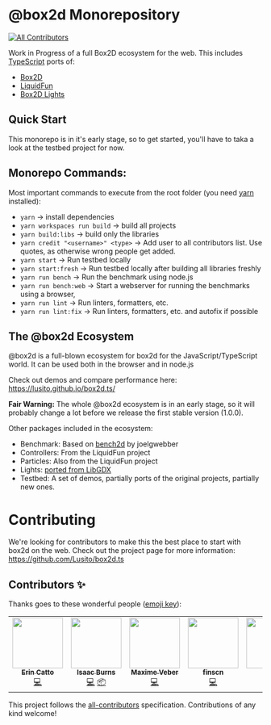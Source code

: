 # @box2d Monorepository
<!-- ALL-CONTRIBUTORS-BADGE:START - Do not remove or modify this section -->
[![All Contributors](https://img.shields.io/badge/all_contributors-6-orange.svg?style=flat-square)](#contributors-)
<!-- ALL-CONTRIBUTORS-BADGE:END -->

Work in Progress of a full Box2D ecosystem for the web.
This includes [TypeScript](https://github.com/Microsoft/TypeScript) ports of:
- [Box2D](https://github.com/erincatto/Box2D)
- [LiquidFun](https://github.com/google/liquidfun)
- [Box2D Lights](https://github.com/libgdx/box2dlights)

## Quick Start

This monorepo is in it's early stage, so to get started, you'll have to taka a look at the testbed project for now.

## Monorepo Commands:

Most important commands to execute from the root folder (you need [yarn](https://yarnpkg.com/) installed):
- `yarn` ->  install dependencies
- `yarn workspaces run build` ->  build all projects
- `yarn build:libs` ->  build only the libraries
- `yarn credit "<username>" <type>` ->  Add user to all contributors list. Use quotes, as otherwise wrong people get added.
- `yarn start` ->  Run testbed locally
- `yarn start:fresh` ->  Run testbed locally after building all libraries freshly
- `yarn run bench` ->  Run the benchmark using node.js
- `yarn run bench:web` ->  Start a webserver for running the benchmarks using a browser,
- `yarn run lint` ->  Run linters, formatters, etc.
- `yarn run lint:fix` ->  Run linters, formatters, etc. and autofix if possible

## The @box2d Ecosystem

@box2d is a full-blown ecosystem for box2d for the JavaScript/TypeScript world. It can be used both in the browser and in node.js

Check out demos and compare performance here: https://lusito.github.io/box2d.ts/

**Fair Warning:** The whole @box2d ecosystem is in an early stage, so it will probably change a lot before we release the first stable version (1.0.0).

Other packages included in the ecosystem:
- Benchmark: Based on [bench2d](https://github.com/joelgwebber/bench2d) by joelgwebber
- Controllers: From the LiquidFun project
- Particles: Also from the LiquidFun project
- Lights: [ported from LibGDX](https://github.com/libgdx/box2dlights)
- Testbed: A set of demos, partially ports of the original projects, partially new ones.

# Contributing

We're looking for contributors to make this the best place to start with box2d on the web.
Check out the project page for more information: https://github.com/Lusito/box2d.ts

## Contributors ✨

Thanks goes to these wonderful people ([emoji key](https://allcontributors.org/docs/en/emoji-key)):

<!-- ALL-CONTRIBUTORS-LIST:START - Do not remove or modify this section -->
<!-- prettier-ignore-start -->
<!-- markdownlint-disable -->
<table>
  <tr>
    <td align="center"><a href="http://box2d.org"><img src="https://avatars2.githubusercontent.com/u/7284063?v=4?s=100" width="100px;" alt=""/><br /><sub><b>Erin Catto</b></sub></a><br /><a href="https://github.com/Lusito/box2d.ts/commits?author=erincatto" title="Code">💻</a></td>
    <td align="center"><a href="http://flyovergames.com/"><img src="https://avatars0.githubusercontent.com/u/1216696?v=4?s=100" width="100px;" alt=""/><br /><sub><b>Isaac Burns</b></sub></a><br /><a href="https://github.com/Lusito/box2d.ts/commits?author=flyover" title="Code">💻</a> <a href="#platform-flyover" title="Packaging/porting to new platform">📦</a></td>
    <td align="center"><a href="http://nekland.fr/"><img src="https://avatars1.githubusercontent.com/u/972456?v=4?s=100" width="100px;" alt=""/><br /><sub><b>Maxime Veber</b></sub></a><br /><a href="https://github.com/Lusito/box2d.ts/commits?author=Nek-" title="Code">💻</a></td>
    <td align="center"><a href="http://fins.iteye.com/"><img src="https://avatars3.githubusercontent.com/u/288367?v=4?s=100" width="100px;" alt=""/><br /><sub><b>finscn</b></sub></a><br /><a href="https://github.com/Lusito/box2d.ts/commits?author=finscn" title="Code">💻</a></td>
    <td align="center"><a href="https://github.com/Lusito"><img src="https://avatars0.githubusercontent.com/u/1135267?v=4?s=100" width="100px;" alt=""/><br /><sub><b>lusito</b></sub></a><br /><a href="https://github.com/Lusito/box2d.ts/commits?author=Lusito" title="Code">💻</a> <a href="#maintenance-Lusito" title="Maintenance">🚧</a></td>
    <td align="center"><a href="https://github.com/DanielHZhang"><img src="https://avatars0.githubusercontent.com/u/30360288?v=4?s=100" width="100px;" alt=""/><br /><sub><b>Daniel Zhang</b></sub></a><br /><a href="#ideas-DanielHZhang" title="Ideas, Planning, & Feedback">🤔</a></td>
  </tr>
</table>

<!-- markdownlint-restore -->
<!-- prettier-ignore-end -->

<!-- ALL-CONTRIBUTORS-LIST:END -->

This project follows the [all-contributors](https://github.com/all-contributors/all-contributors) specification. Contributions of any kind welcome!
